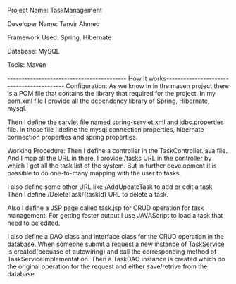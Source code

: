 
Project Name: TaskManagement

Developer Name: Tanvir Ahmed

Framework Used: Spring, Hibernate

Database: MySQL

Tools: Maven

------------------------------------------ How It works------------------------------------------
Configuration:
As we know in in the maven project there is a POM file that contains the library that required for the project. In my pom.xml file I provide all the dependency library of Spring, Hibernate, mysql.

Then I define the sarvlet file named spring-servlet.xml and jdbc.properties file. In those file I define the mysql connection properties, hibernate connection properties and spring properties.

Working Procedure:
Then I define a controller in the TaskController.java file. And I map all the URL in there. I provide /tasks URL in the controller by which I get all the task list of the system. But in further development it is possible to do one-to-many mapping with the user to tasks.

I also define some other URL like /AddUpdateTask to add or edit a task. Then I define /DeleteTask/{taskId} URL to delete a task.

Also I define a JSP page called task.jsp for CRUD operation for task management. For getting faster output I use JAVAScript to load a task that need to be edited.

I also define a DAO class and interface class for the CRUD operation in the database. When someone submit a request a new instance of TaskService is created(becuase of autowiring) and call the corresponding method of TaskServiceImplementation. Then a TaskDAO instance is created which do the original operation for the request and either save/retrive from the database.





